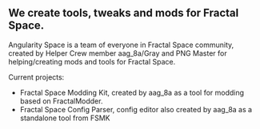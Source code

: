 ## We create tools, tweaks and mods for Fractal Space.

Angularity Space is a team of everyone in Fractal Space community, created by Helper Crew member aag_8a/Gray and PNG Master for helping/creating mods and tools for Fractal Space.

Current projects:
- Fractal Space Modding Kit, created by aag_8a as a tool for modding based on FractalModder.
- Fractal Space Config Parser, config editor also created by aag_8a as a standalone tool from FSMK
